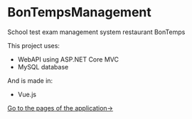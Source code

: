 # BonTempsManagement
School test exam management system restaurant BonTemps<br/>

This project uses:
- WebAPI using ASP.NET Core MVC
- MySQL database

And is made in:
- Vue.js

[Go to the pages of the application->](https://github.com/ReindertKorver/BonTempsManagement/tree/master/BonTempsManagement/WebApplicatie/web-application/src/components/Body/Pages)
